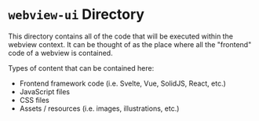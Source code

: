 # `webview-ui` Directory

This directory contains all of the code that will be executed within the webview context. It can be thought of as the place where all the "frontend" code of a webview is contained.

Types of content that can be contained here:

-   Frontend framework code (i.e. Svelte, Vue, SolidJS, React, etc.)
-   JavaScript files
-   CSS files
-   Assets / resources (i.e. images, illustrations, etc.)
